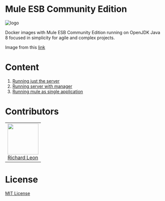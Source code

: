 # Mule ESB Community Edition

![logo](https://blogs.mulesoft.com/wp-content/uploads/Docker-Partnership-Announcement.jpg)

Docker images with Mule ESB Community Edition running on OpenJDK Java 8 focused in simplicity for agile and complex projects.

Image from this [link](https://blogs.mulesoft.com/tag/docker/)

# Content

1. [Running just the server](./mule-esb-ce-server)
2. [Running server with manager](./mule-esb-ce-server-manager)
3. [Running mule as single application](./mule-esb-ce-single-app)

# Contributors

<table>
  <tbody>
    <td>
      <img src="https://avatars0.githubusercontent.com/u/3322836?s=460&v=4" width="100px;"/>
      <br />
      <label><a href="http://jrichardsz.github.io/">Richard Leon</a></label>
      <br />
    </td>    
  </tbody>
</table>

# License

[MIT License](./LICENSE)
